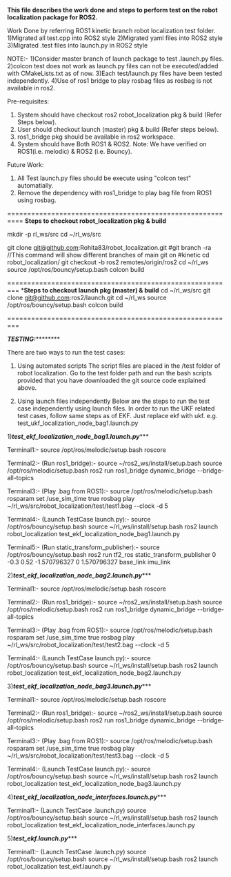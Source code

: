 
**********This file describes the work done and steps to perform test on the robot localization package for ROS2.**********

Work Done by referring ROS1 kinetic branch robot localization test folder.
1)Migrated all test.cpp into ROS2 style
2)Migrated yaml files into ROS2 style
3)Migrated .test files into launch.py in ROS2 style

NOTE:- 
1)Consider master branch of launch package to test .launch.py files.
2)colcon test does not work as launch.py files can not be executed/added with CMakeLists.txt as of now.
3)Each test/launch.py files have been tested independently.
4)Use of ros1 bridge to play rosbag files as rosbag is not available in ros2.

Pre-requisites: 
1. System should have checkout ros2 robot_localization pkg & build (Refer Steps below).
2. User should checkout launch (master) pkg & build (Refer steps below).
3. ros1_bridge pkg should be available in ros2 workspace.
4. System should have Both ROS1 & ROS2. Note: We have verified on ROS1(i.e. melodic) & ROS2 (i.e. Bouncy).

Future Work: 
1. All Test launch.py files should be execute using "colcon test" automatially. 
2. Remove the dependency with ros1_bridge to play bag file from ROS1 using rosbag.

==========================================================
****Steps to checkout robot_localization pkg & build****

mkdir -p rl_ws/src
cd ~/rl_ws/src

git clone git@github.com:Rohita83/robot_localization.git
#git branch -ra //This command will show different branches of main git on #kinetic
cd robot_localization/
git checkout -b ros2 remotes/origin/ros2
cd ~/rl_ws
source /opt/ros/bouncy/setup.bash
colcon build

=========================================================
*****Steps to checkout launch pkg (master) & build****
cd ~/rl_ws/src
git clone git@github.com:ros2/launch.git
cd ~/rl_ws
source /opt/ros/bouncy/setup.bash
colcon build

=========================================================

*******************TESTING:***************************

There are two ways to run the test cases:
1) Using automated scripts
The script files are placed in the /test folder of robot localization.
Go to the test folder path and run the bash scripts provided that you have downloaded the git source code explained above.

2) Using launch files independently
Below are the steps to run the test case independently using launch files.
In order to run the UKF related test cases, follow same steps as of EKF. Just replace ekf with ukf.
e.g. test_ukf_localization_node_bag1.launch.py

1)*******test_ekf_localization_node_bag1.launch.py**********

Terminal1:-
source /opt/ros/melodic/setup.bash
roscore

Terminal2:- (Run ros1_bridge):-
source ~/ros2_ws/install/setup.bash
source /opt/ros/melodic/setup.bash
ros2 run ros1_bridge dynamic_bridge --bridge-all-topics	

Terminal3:- (Play .bag from ROS1):-
source /opt/ros/melodic/setup.bash
rosparam set /use_sim_time true
rosbag play ~/rl_ws/src/robot_localization/test/test1.bag --clock -d 5

Terminal4:- (Launch TestCase launch.py):-
source /opt/ros/bouncy/setup.bash
source ~/rl_ws/install/setup.bash
ros2 launch robot_localization test_ekf_localization_node_bag1.launch.py

Terminal5:- (Run static_transform_publisher):-
source /opt/ros/bouncy/setup.bash
ros2 run tf2_ros static_transform_publisher 0 -0.3 0.52 -1.570796327 0 1.570796327 base_link imu_link


2)*******test_ekf_localization_node_bag2.launch.py**********

Terminal1:-
source /opt/ros/melodic/setup.bash
roscore

Terminal2:- (Run ros1_bridge):-
source ~/ros2_ws/install/setup.bash
source /opt/ros/melodic/setup.bash
ros2 run ros1_bridge dynamic_bridge --bridge-all-topics	

Terminal3:- (Play .bag from ROS1):-
source /opt/ros/melodic/setup.bash
rosparam set /use_sim_time true
rosbag play ~/rl_ws/src/robot_localization/test/test2.bag --clock -d 5

Terminal4:- (Launch TestCase launch.py):-
source /opt/ros/bouncy/setup.bash
source ~/rl_ws/install/setup.bash
ros2 launch robot_localization test_ekf_localization_node_bag2.launch.py

3)*******test_ekf_localization_node_bag3.launch.py**********

Terminal1:-
source /opt/ros/melodic/setup.bash
roscore

Terminal2:- (Run ros1_bridge):-
source ~/ros2_ws/install/setup.bash
source /opt/ros/melodic/setup.bash
ros2 run ros1_bridge dynamic_bridge --bridge-all-topics	

Terminal3:- (Play .bag from ROS1):-
source /opt/ros/melodic/setup.bash
rosparam set /use_sim_time true
rosbag play ~/rl_ws/src/robot_localization/test/test3.bag --clock -d 5

Terminal4:- (Launch TestCase launch.py):-
source /opt/ros/bouncy/setup.bash
source ~/rl_ws/install/setup.bash
ros2 launch robot_localization test_ekf_localization_node_bag3.launch.py

4)*******test_ekf_localization_node_interfaces.launch.py**********

Terminal1:- (Launch TestCase .launch.py)
source /opt/ros/bouncy/setup.bash
source ~/rl_ws/install/setup.bash
ros2 launch robot_localization test_ekf_localization_node_interfaces.launch.py

5)*******test_ekf.launch.py**********

Terminal1:- (Launch TestCase .launch.py)
source /opt/ros/bouncy/setup.bash
source ~/rl_ws/install/setup.bash
ros2 launch robot_localization test_ekf.launch.py

